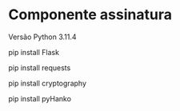 # Componente assinatura 
Versão Python 3.11.4

pip install Flask

pip install requests

pip install cryptography

pip install pyHanko

